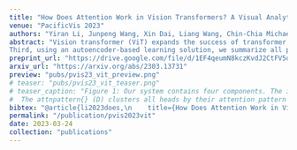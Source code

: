 ```yaml
---
title: "How Does Attention Work in Vision Transformers? A Visual Analytics Attempt"
venue: "PacificVis 2023"
authors: "Yiran Li, Junpeng Wang, Xin Dai, Liang Wang, Chin-Chia Michael Yeh, Yan Zheng, Liang Wang, Kwan-Liu Ma"
abstract: "Vision transformer (ViT) expands the success of transformer models from sequential data to images. The model decomposes an image into many smaller patches and arranges them into a sequence. Multi-head self-attentions are then applied to the sequence to learn the attention between patches. Despite many successful interpretations of transformers on sequential data, little effort has been devoted to the interpretation of ViTs, and many questions remain unanswered. For example, among the numerous attention heads, which one is more important? How strong are individual patches attending to their spatial neighbors in different heads? What attention patterns have individual heads learned? In this work, we answer these questions through a visual analytics approach. Specifically, we first identify ___what___ heads are more important in ViTs by introducing multiple pruning-based metrics. Then, we profile the spatial distribution of attention strengths between patches inside individual heads, as well as the trend of attention strengths across attention layers.
Third, using an autoencoder-based learning solution, we summarize all possible attention patterns that individual heads could learn. Examining the attention strengths and patterns of the important heads, we answer ___why___ they are important. Through concrete case studies with experienced deep learning experts on multiple ViTs, we validate the effectiveness of our solution that deepens the understanding of ViTs from *head importance*, *head attention strength*, and *head attention pattern*."
preprint_url: "https://drive.google.com/file/d/1EF4qeumN8kczKvdJ2CtFV5dYIATYbifN/view?usp=share_link"
arxiv_url: "https://arxiv.org/abs/2303.13731"
preview: "pubs/pvis23_vit_preview.png"
# teaser: "pubs/pvis23_vit_teaser.png"
# teaser_caption: "Figure 1: Our system contains four components. The imageoverview{} (A) lays out all images for selection. The headimportance{} (B) shows all heads in different importance metrics (B1) and dissects a head's importance through partial pruning (B2, B3). The attention strengths between patches in a head are shown in the attnstrength{} (C), where users first obtain an overview of all heads (C1), and then focus on one head (C2, C3). 
#  The attnpattern{} (D) clusters all heads by their attention pattern (D1), and presents the pattern details in one head (D2${\sim}$D5)."
bibtex: "@article{li2023does,\n    title={How Does Attention Work in Vision Transformers? A Visual Analytics Attempt},\n    author={Li, Yiran and Wang, Junpeng and Dai, Xin and Wang, Liang and Yeh, Chin-Chia Michael and Zheng, Yan and Zhang, Wei and Ma, Kwan-Liu},\n    journal={IEEE Transactions on Visualization and Computer Graphics},\n    year={2023},\n   publisher={IEEE}\n}"
permalink: "/publication/pvis2023vit"
date: 2023-03-24
collection: "publications"
---
```

